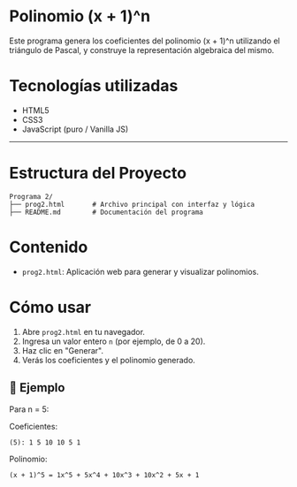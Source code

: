 # Polinomio (x + 1)^n

Este programa genera los coeficientes del polinomio (x + 1)^n utilizando el triángulo de Pascal, y construye la representación algebraica del mismo.

# Tecnologías utilizadas

- HTML5
- CSS3
- JavaScript (puro / Vanilla JS)

---

# Estructura del Proyecto

```
Programa 2/
├── prog2.html       # Archivo principal con interfaz y lógica
├── README.md        # Documentación del programa
```


# Contenido

- `prog2.html`: Aplicación web para generar y visualizar polinomios.

# Cómo usar

1. Abre `prog2.html` en tu navegador.
2. Ingresa un valor entero `n` (por ejemplo, de 0 a 20).
3. Haz clic en "Generar".
4. Verás los coeficientes y el polinomio generado.

## 🔢 Ejemplo

Para n = 5:

Coeficientes:
```
(5): 1 5 10 10 5 1
```

Polinomio:
```
(x + 1)^5 = 1x^5 + 5x^4 + 10x^3 + 10x^2 + 5x + 1
```
